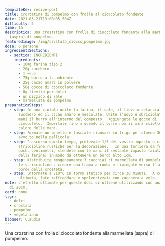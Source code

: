 ```yaml
---
templateKey: recipe-post
title: Crostatina di pompelmo con frolla al cioccolato fondente
date: 2021-03-21T13:08:05.504Z
difficulty: 2
time: 1h
description: Una crostatina con frolla di cioccolato fondente alla marmellata
  (aspra) di pompelmo.
featuredimage: /img/crostata_ciocco_pompelmo.jpg
dose: 6 persone
ingredientsSections:
  - section: INGREDIENTI
    ingredients:
      - 100g farina tipo 2
      - 20g zucchero
      - 1 uovo
      - 75g burro a t. ambiente
      - 25g cacao amaro in polvere
      - 50g gocce di cioccolato fondente
      - 8g lievito per dolci
      - un pizzico di sale
      - marmellata di pompelmo
preparationSteps:
  - step: In una ciotola unite la farina, il sale, il lievito setacciato, lo
      zucchero ed il cacao amaro e mescolate. Unite l’uovo e sbriciolate con le
      mani il burro all'interno del composto.  Aggiungete le gocce di
      cioccolato.  Impastate fino a quando il burro non si sarà sciolto con il
      calore delle mani.
  - step: Formate un panetto e lasciate riposare in frigo per almeno 30 minuti
      avvolto nella pellicola.
  - step: Trascorso questo tempo, prelevate 1/5 del vostro impasto e create delle
      striscioline rustiche per la decorazione.   In una tortiera da forno alta
      pochi centimetri, stendete con le mani il restante impasto (aiutandovi con
      della farina) in modo da ottenere un bordo alto 1cm.
  - step: Distribuite omogeneamente 3 cucchiai di marmellata di pompelmo.  Disponete
      le striscioline a creare una trama a rombo e ripiegate verso l'interno il
      bordo della crostata.
  - step: Infornate a 210°C in forno statico per circa 30 minuti.  A cottura
      ultimata, fate raffreddare e spolverizzate con zucchero a velo.
note: L’effetto ottimale per queste dosi si ottiene utilizzando con una tortiera
  di 20cm.
card: none
tags:
  - dolci
  - crostata
  - pompelmo
  - vegetariano
blogger: Claudia
---
```

Una crostatina con frolla di cioccolato fondente alla marmellata (aspra) di pompelmo.